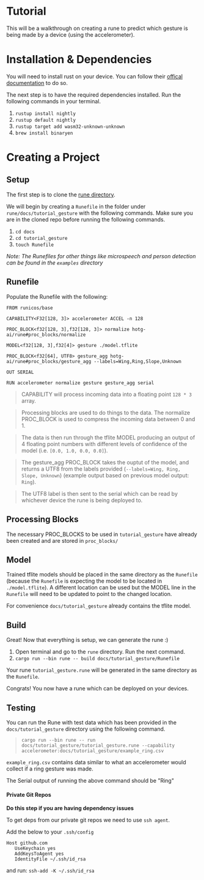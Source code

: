 # Tutorial

This will be a  walkthrough on creating a rune to predict which gesture is being made by a device (using the accelerometer).

# Installation & Dependencies

You will need to install rust on your device. You can follow their [offical documentation](https://doc.rust-lang.org/book/ch01-01-installation.html) to do so.

The next step is to have the required dependencies installed. Run the following commands in your terminal.

1. `rustup install nightly`
2. `rustup default nightly`
3. `rustup target add wasm32-unknown-unknown`
4. `brew install binaryen`


# Creating a Project
## Setup

The first step is to clone the [rune directory](https://github.com/hotg-ai/rune).

We will begin by creating a `Runefile` in the folder under `rune/docs/tutorial_gesture` with the following commands. Make sure you are in the cloned repo before running the following commands.

1. `cd docs`
2. `cd tutorial_gesture`
3. `touch Runefile`

*Note: The Runefiles for other things like microspeech and person detection can be found in the `examples` directory*
## Runefile
Populate the Runefile with the following:

```
FROM runicos/base

CAPABILITY<F32[128, 3]> accelerometer ACCEL -n 128

PROC_BLOCK<f32[128, 3],f32[128, 3]> normalize hotg-ai/rune#proc_blocks/normalize

MODEL<f32[128, 3],f32[4]> gesture ./model.tflite

PROC_BLOCK<f32[64], UTF8> gesture_agg hotg-ai/rune#proc_blocks/gesture_agg --labels=Wing,Ring,Slope,Unknown

OUT SERIAL

RUN accelerometer normalize gesture gesture_agg serial
```

>CAPABILITY will process incoming data into a floating point `128 * 3` array.

>Processing blocks are used to do things to the data. The normalize PROC_BLOCK is used to compress the incoming data between 0 and 1.

>The data is then run through the tflite MODEL producing an output of 4 floating point numbers with different levels of confidence of the model (i.e. `[0.0, 1.0, 0.0, 0.0]`).

>The gesture_agg PROC_BLOCK takes the ouptut of the model, and returns a UTF8 from the labels provided (`--labels=Wing, Ring, Slope, Unknown`)
(example output based on previous model output: `Ring`).

>The UTF8 label is then sent to the serial which can be read by whichever device the rune is being deployed to.


## Processing Blocks

The necessary PROC_BLOCKS to be used in `tutorial_gesture` have already been created and are stored in `proc_blocks/`


## Model

Trained tflite models should be placed in the same directory as the `Runefile` (because the `Runefile` is expecting the model to be located in `./model.tflite`). A different location can be used but the MODEL line in the `Runefile` will need to be updated to point to the changed location.

For convenience `docs/tutorial_gesture` already contains the tflite model.

## Build

Great! Now that everything is setup, we can generate the rune :)

1. Open terminal and go to the `rune` directory. Run the next command.
2. `cargo run --bin rune -- build docs/tutorial_gesture/Runefile`

Your rune `tutorial_gesture.rune` will be generated in the same directory as the `Runefile`.

Congrats! You now have a rune which can be deployed on your devices.

## Testing

You can run the Rune with test data which has been provided in the `docs/tutorial_gesture` directory using the following command.

>```cargo run --bin rune -- run docs/tutorial_gesture/tutorial_gesture.rune --capability accelerometer:docs/tutorial_gesture/example_ring.csv```

`example_ring.csv` contains data similar to what an accelerometer would collect if a ring gesture was made.

The Serial output of running the above command should be "Ring"



#### Private Git Repos
**Do this step if you are having dependency issues**

To get deps from our private git repos we need to
use `ssh agent`.

Add the below to your `.ssh/config`
```
Host github.com
   UseKeychain yes
   AddKeysToAgent yes
   IdentityFile ~/.ssh/id_rsa
```

and run:
`ssh-add -K ~/.ssh/id_rsa`
